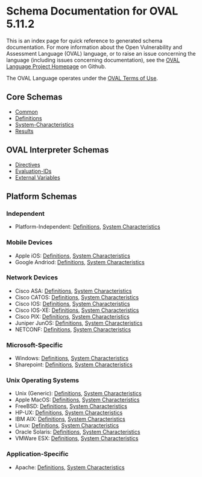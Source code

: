 # Schema Documentation for OVAL 5.11.2

This is an index page for quick reference to generated schema documentation. For more information
about the Open Vulnerability and Assessment Language (OVAL) language, or to raise an issue concerning the language
(including issues concerning documentation), see the [OVAL Language Project Homepage](https://github.com/OVALProject/Language) on Github.
    
The OVAL Language operates under the [OVAL Terms of Use](http://oval.cisecurity.org/terms).

## Core Schemas

* [Common](oval-common-schema.md) 
* [Definitions](oval-definitions-schema.md) 
* [System-Characteristics](oval-systm-characteristics-md)
* [Results](oval-results-schema.md)

## OVAL Interpreter Schemas

* [Directives](oval-directives-schema.md)
* [Evaluation-IDs](evaluation-ids.md)
* [External Variables](oval-variables-schema.md)

## Platform Schemas

### Independent

* Platform-Independent: [Definitions](independent-definitions-schema.md), [System Characteristics](independent-system-characteristics-schema.md)

### Mobile Devices

* Apple iOS: [Definitions](apple-ios-definitions-schema.md), [System Characteristics](apple-ios-system-characteristics-schema.md)
* Google Andriod: [Definitions](android-definitions-schema.md), [System Characteristics](android-system-characteristics-schema.md)

### Network Devices

* Cisco ASA: [Definitions](asa-definitions-schema.md), [System Characteristics](asa-system-characteristics-schema.md)
* Cisco CATOS: [Definitions](catos-definitions-schema.md), [System Characteristics](catos-system-characteristics-schema.md)
* Cisco IOS: [Definitions](ios-definitions-schema.md), [System Characteristics](ios-system-characteristics-schema.md)
* Cisco IOS-XE: [Definitions](iosxe-definitions-schema.md), [System Characteristics](iosxe-system-characteristics-schema.md)
* Cisco PIX: [Definitions](pixos-definitions-schema.md), [System Characteristics](pixos-system-characteristics-schema.md)
* Juniper JunOS: [Definitions](junos-definitions-schema.md), [System Characteristics](junos-system-characteristics-schema.md)
* NETCONF: [Definitions](netconf-definitions-schema.md), [System Characteristics](netconf-system-characteristics-schema.md)

### Microsoft-Specific

* Windows: [Definitions](windows-definitions-schema.md), [System Characteristics](windows-system-characteristics-schema.md)
* Sharepoint: [Definitions](sharepoint-definitions-schema.md), [System Characteristics](sharepoint-system-characteristics-schema.md)

### Unix Operating Systems

* Unix (Generic): [Definitions](unix-definitions-schema.md), [System Characteristics](unix-system-characteristics-schema.md)
* Apple MacOS: [Definitions](macos-definitions-schema.md), [System Characteristics](macos-system-characteristics-schema.md)
* FreeBSD: [Definitions](freebsd-definitions-schema.md), [System Characteristics](freebsd-system-characteristics-schema.md)
* HP-UX: [Definitions](hpux-definitions-schema.md), [System Characteristics](hpux-system-characteristics-schema.md)
* IBM AIX: [Definitions](aix-definitions-schema.md), [System Characteristics](aix-system-characteristics-schema.md)
* Linux: [Definitions](linux-definitions-schema.md), [System Characteristics](linux-system-characteristics-schema.md)
* Oracle Solaris: [Definitions](solaris-definitions-schema.md), [System Characteristics](solaris-system-characteristics-schema.md)
* VMWare ESX: [Definitions](esx-definitions-schema.md), [System Characteristics](esx-system-characteristics-schema.md)

### Application-Specific

* Apache: [Definitions](apache-definitions-schema.md), [System Characteristics](apache-system-characteristics-schema.md)
